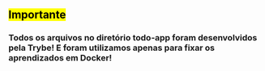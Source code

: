 ## <mark>Importante</mark>
### Todos os arquivos no diretório todo-app foram desenvolvidos pela Trybe! E foram utilizamos apenas para fixar os aprendizados em Docker!
